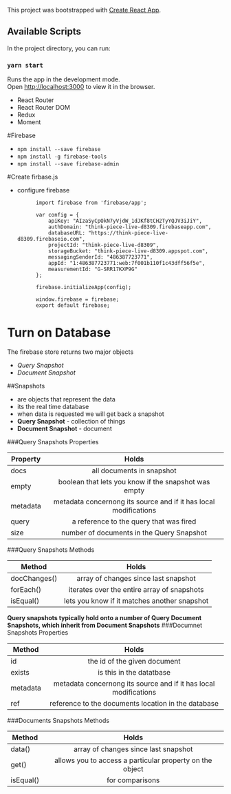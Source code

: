 This project was bootstrapped with [Create React App](https://github.com/facebook/create-react-app).

## Available Scripts

In the project directory, you can run:

### `yarn start`

Runs the app in the development mode.<br />
Open [http://localhost:3000](http://localhost:3000) to view it in the browser.

- React Router 
- React Router DOM
- Redux
- Moment


#Firebase
- `npm install --save firebase`
- `npm install -g firebase-tools`
- `npm install --save firebase-admin`

#Create firbase.js
- configure firebase

            import firebase from 'firebase/app';

            var config = {
                apiKey: "AIzaSyCpOkN7yVjdW_1dJKf8tCH2TyYQJV3iJiY",
                authDomain: "think-piece-live-d8309.firebaseapp.com",
                databaseURL: "https://think-piece-live-d8309.firebaseio.com",
                projectId: "think-piece-live-d8309",
                storageBucket: "think-piece-live-d8309.appspot.com",
                messagingSenderId: "486387723771",
                appId: "1:486387723771:web:7f001b110f1c43dff56f5e",
                measurementId: "G-SRR17KXP9G"
            };

            firebase.initializeApp(config);

            window.firebase = firebase;
            export default firebase;


# Turn on Database
The firebase store returns two major objects
- *Query Snapshot*
- *Document Snapshot*

##Snapshots
- are objects that represent the data
- its the real time database 
- when data is requested we will get back a snapshot
- **Query Snapshot** - collection of things
- **Document Snapshot** - document 

###Query Snapshots Properties

| Property        | Holds         
| ------------- |:-------------:|
| docs     | all documents in snapshot |
| empty     | boolean that lets you know if the snapshot was empty      |
| metadata| metadata concernong its source and if it has local modifications      |
|query| a reference to the query that was fired|
|size| number of documents in the Query Snapshot

###Query Snapshots Methods

| Method        | Holds         
| ------------- |:-------------:|
| docChanges()     | array of changes since last snapshot |
| forEach()    | iterates over the entire array of snapshots      |
| isEqual()| lets you know if it matches another snapshot      |

**Query snapshots typically hold onto a number of Query Document Snapshots, which inherit from Document Snapshots**
###Documnet Snapshots Properties

| Method        | Holds         
| ------------- |:-------------:|
| id     | the id of the given document |
| exists   | is this in the datatbase      |
| metadata| metadata concernong its source and if it has local modifications      |
|ref | reference to the documents location in the database


###Documents Snapshots Methods

| Method        | Holds         
| ------------- |:-------------:|
| data()     | array of changes since last snapshot|
| get()    | allows you to access a particular property on the object|
| isEqual()| for comparisons|